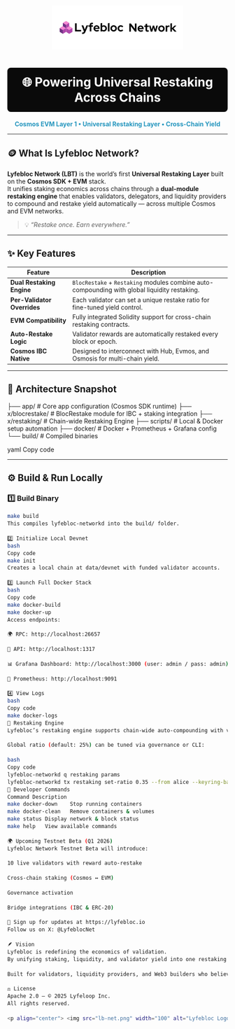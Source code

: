 <p align="center">
  <img src="lb-net.png" alt="Lyfebloc Network Logo" width="300"/>
</p>

<h1 align="center" style="color:white;background-color:#0a0a0a;padding:16px;border-radius:8px;">
  🌐 Powering Universal Restaking Across Chains
</h1>

<p align="center">
  <b style="color:#2596be;">Cosmos EVM Layer 1 • Universal Restaking Layer • Cross-Chain Yield</b>
</p>

---

## 🪙 What Is Lyfebloc Network?

**Lyfebloc Network (LBT)** is the world’s first **Universal Restaking Layer** built on the **Cosmos SDK + EVM** stack.  
It unifies staking economics across chains through a **dual-module restaking engine** that enables validators, delegators, and liquidity providers to compound and restake yield automatically — across multiple Cosmos and EVM networks.

> 💡 *“Restake once. Earn everywhere.”*

---

## ✨ Key Features

| Feature | Description |
|----------|--------------|
| **Dual Restaking Engine** | `BlocRestake` + `Restaking` modules combine auto-compounding with global liquidity restaking. |
| **Per-Validator Overrides** | Each validator can set a unique restake ratio for fine-tuned yield control. |
| **EVM Compatibility** | Fully integrated Solidity support for cross-chain restaking contracts. |
| **Auto-Restake Logic** | Validator rewards are automatically restaked every block or epoch. |
| **Cosmos IBC Native** | Designed to interconnect with Hub, Evmos, and Osmosis for multi-chain yield. |

---

## 🧠 Architecture Snapshot

├── app/ # Core app configuration (Cosmos SDK runtime)
├── x/blocrestake/ # BlocRestake module for IBC + staking integration
├── x/restaking/ # Chain-wide Restaking Engine
├── scripts/ # Local & Docker setup automation
├── docker/ # Docker + Prometheus + Grafana config
└── build/ # Compiled binaries

yaml
Copy code

---

## ⚙️ Build & Run Locally

### 1️⃣ Build Binary

```bash
make build
This compiles lyfebloc-networkd into the build/ folder.

2️⃣ Initialize Local Devnet
bash
Copy code
make init
Creates a local chain at data/devnet with funded validator accounts.

3️⃣ Launch Full Docker Stack
bash
Copy code
make docker-build
make docker-up
Access endpoints:

🌍 RPC: http://localhost:26657

🧠 API: http://localhost:1317

📊 Grafana Dashboard: http://localhost:3000 (user: admin / pass: admin)

📡 Prometheus: http://localhost:9091

4️⃣ View Logs
bash
Copy code
make docker-logs
🔄 Restaking Engine
Lyfebloc’s restaking engine supports chain-wide auto-compounding with validator-level overrides.

Global ratio (default: 25%) can be tuned via governance or CLI:

bash
Copy code
lyfebloc-networkd q restaking params
lyfebloc-networkd tx restaking set-ratio 0.35 --from alice --keyring-backend test
🧩 Developer Commands
Command	Description
make docker-down	Stop running containers
make docker-clean	Remove containers & volumes
make status	Display network & block status
make help	View available commands

🌍 Upcoming Testnet Beta (Q1 2026)
Lyfebloc Network Testnet Beta will introduce:

10 live validators with reward auto-restake

Cross-chain staking (Cosmos ↔ EVM)

Governance activation

Bridge integrations (IBC & ERC-20)

📢 Sign up for updates at https://lyfebloc.io
Follow us on X: @LyfeblocNet

🪶 Vision
Lyfebloc is redefining the economics of validation.
By unifying staking, liquidity, and validator yield into one restaking layer, Lyfebloc creates a sustainable cross-chain economy where every chain can earn — not just stake.

Built for validators, liquidity providers, and Web3 builders who believe in the future of sovereign yield.

⚖️ License
Apache 2.0 — © 2025 Lyfeloop Inc.
All rights reserved.

<p align="center"> <img src="lb-net.png" width="100" alt="Lyfebloc Logo"/><br/> <b>Powering Universal Restaking Across Chains</b> </p> `
